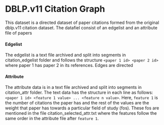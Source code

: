 # DBLP.v11 Citation Graph
This dataset is a directed dataset of paper citations formed from the original dblp.v11 citation dataset. The datafiel consist of an edgelist and an attribute file of papers

#### Edgelist
The edgelist is a text file archived and split into segments in citation_edgelist folder and  follows the structure `<paper 1 id> <paper 2 id>` where paper 1 has paper 2 in its references. Edges are directed

#### Attribute
The attribute data is in a text file archived and split into segments in citation_attr folder. The text data has the structure in each line as follows: `<paper 1 id> <feature 1 value> ... <feature n value>`. Here, `feature 1` is the number of citations the paper has and the rest of the values are the weight that paper has towards a particular field of study (fos). These fos are mentioned in the file citation_selected_attr.txt where the features follow the same order in the attribute file after `feature 1`.

